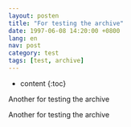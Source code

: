 ```yaml
---
layout: posten
title: "For testing the archive"
date: 1997-06-08 14:20:00 +0800
lang: en
nav: post
category: test
tags: [test, archive]
---
```


* content
{:toc}

<p>Another for testing the archive</p>
<!-- more -->
<p>Another for testing the archive</p>
